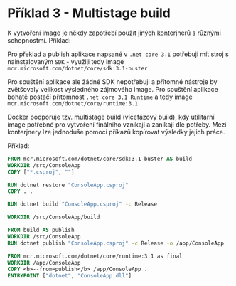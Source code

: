 # Příklad 3 - Multistage build

K vytvoření image je někdy zapotřebí použít jiných konterjnerů s různými schopnostmi. Příklad:

Pro překlad a publish aplikace napsané v `.net core 3.1` potřebuji mít stroj s nainstalovaným `SDK` - využiji tedy image `mcr.microsoft.com/dotnet/core/sdk:3.1-buster`

Pro spuštění aplikace ale žádné SDK nepotřebuji a přítomné nástroje by zvětšovaly velikost výsledného zájmového image. Pro spuštění aplikace bohatě postačí přítomnost `.net core 3.1 Runtime` a tedy image `mcr.microsoft.com/dotnet/core/runtime:3.1`

Docker podporuje tzv. multistage build (vícefázový build), kdy utilitární image potřebné pro vytvoření finálního vznikají a zanikají dle potřeby. Mezi konterjnery lze jednoduše pomocí příkazů kopírovat výsledky jejich práce.

Příklad: 

```dockerfile
FROM mcr.microsoft.com/dotnet/core/sdk:3.1-buster AS build
WORKDIR /src/ConsoleApp
COPY ["*.csproj", ""]

RUN dotnet restore "ConsoleApp.csproj"
COPY . .

RUN dotnet build "ConsoleApp.csproj" -c Release

WORKDIR /src/ConsoleApp/build

FROM build AS publish
WORKDIR /src/ConsoleApp
RUN dotnet publish "ConsoleApp.csproj" -c Release -o /app/ConsoleApp

FROM mcr.microsoft.com/dotnet/core/runtime:3.1 as final
WORKDIR /app/ConsoleApp
COPY <b>--from=publish</b> /app/ConsoleApp .
ENTRYPOINT ["dotnet", "ConsoleApp.dll"]
```


